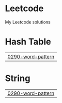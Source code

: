 # Leetcode
My Leetcode solutions


# Hash Table
|  |
| ------- |
| [0290-word-pattern](https://github.com/xiec1377/Leetcode/tree/master/0290-word-pattern) |
# String
|  |
| ------- |
| [0290-word-pattern](https://github.com/xiec1377/Leetcode/tree/master/0290-word-pattern) |